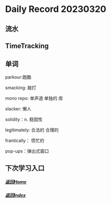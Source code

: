
Daily Record 20230320
=====================

## 流水



## TimeTracking



## 单词

parkour:跑酷

smacking: 敲打

mono repo: 单声道 单独的 库

slacker: 懒人

solidity：n. 稳固性

legitimately: 合法的 合理的

frantically： 慌忙的

pop-ups：弹出式窗口



## 下次学习入口



##### [返回Home](../../../README.md)



##### [返回Index](../index.md)


